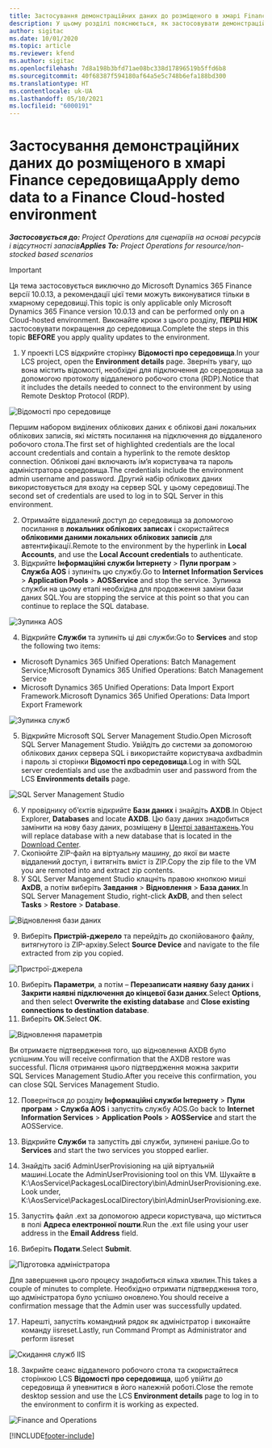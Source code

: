 ```yaml
---
title: Застосування демонстраційних даних до розміщеного в хмарі Finance середовища
description: У цьому розділі пояснюється, як застосовувати демонстраційні дані з Project Operations до хмарного середовища Dynamics 365 Finance.
author: sigitac
ms.date: 10/01/2020
ms.topic: article
ms.reviewer: kfend
ms.author: sigitac
ms.openlocfilehash: 7d8a198b3bfd71ae08bc338d17896519b5ffd6b8
ms.sourcegitcommit: 40f68387f594180af64a5e5c748b6efa188bd300
ms.translationtype: HT
ms.contentlocale: uk-UA
ms.lasthandoff: 05/10/2021
ms.locfileid: "6000191"
---
```

# <a name="apply-demo-data-to-a-finance-cloud-hosted-environment"></a><span data-ttu-id="7ce29-103">Застосування демонстраційних даних до розміщеного в хмарі Finance середовища</span><span class="sxs-lookup"><span data-stu-id="7ce29-103">Apply demo data to a Finance Cloud-hosted environment</span></span>

<span data-ttu-id="7ce29-104">_**Застосовується до:** Project Operations для сценаріїв на основі ресурсів і відсутності запасів_</span><span class="sxs-lookup"><span data-stu-id="7ce29-104">_**Applies To:** Project Operations for resource/non-stocked based scenarios_</span></span>

> [!IMPORTANT]
> <span data-ttu-id="7ce29-105">Ця тема застосовується виключно до Microsoft Dynamics 365 Finance версії 10.0.13, а рекомендації цієї теми можуть виконуватися тільки в хмарному середовищі.</span><span class="sxs-lookup"><span data-stu-id="7ce29-105">This topic is only applicable only Microsoft Dynamics 365 Finance version 10.0.13 and can be performed only on a Cloud-hosted environment.</span></span> <span data-ttu-id="7ce29-106">Виконайте кроки з цього розділу, **ПЕРШ НІЖ** застосовувати покращення до середовища.</span><span class="sxs-lookup"><span data-stu-id="7ce29-106">Complete the steps in this topic **BEFORE** you apply quality updates to the environment.</span></span>

1. <span data-ttu-id="7ce29-107">У проекті LCS відкрийте сторінку **Відомості про середовища**.</span><span class="sxs-lookup"><span data-stu-id="7ce29-107">In your LCS project, open the **Environment details** page.</span></span> <span data-ttu-id="7ce29-108">Зверніть увагу, що вона містить відомості, необхідні для підключення до середовища за допомогою протоколу віддаленого робочого стола (RDP).</span><span class="sxs-lookup"><span data-stu-id="7ce29-108">Notice that it includes the details needed to connect to the environment by using Remote Desktop Protocol (RDP).</span></span>

![Відомості про середовище ](./media/1EnvironmentDetails.png)

<span data-ttu-id="7ce29-110">Першим набором виділених облікових даних є облікові дані локальних облікових записів, які містять посилання на підключення до віддаленого робочого стола.</span><span class="sxs-lookup"><span data-stu-id="7ce29-110">The first set of highlighted credentials are the local account credentials and contain a hyperlink to the remote desktop connection.</span></span> <span data-ttu-id="7ce29-111">Облікові дані включають ім’я користувача та пароль адміністратора середовища.</span><span class="sxs-lookup"><span data-stu-id="7ce29-111">The credentials include the environment admin username and password.</span></span> <span data-ttu-id="7ce29-112">Другий набір облікових даних використовується для входу на сервер SQL у цьому середовищі.</span><span class="sxs-lookup"><span data-stu-id="7ce29-112">The second set of credentials are used to log in to SQL Server in this environment.</span></span>

2. <span data-ttu-id="7ce29-113">Отримайте віддалений доступ до середовища за допомогою посилання в **локальних облікових записах** і скористайтеся **обліковими даними локальних облікових записів** для автентифікації.</span><span class="sxs-lookup"><span data-stu-id="7ce29-113">Remote to the environment by the hyperlink in **Local Accounts**, and use the **Local Account credentials** to authenticate.</span></span>
3. <span data-ttu-id="7ce29-114">Відкрийте **Інформаційні служби Інтернету** > **Пули програм** > **Служба AOS** і зупиніть цю службу.</span><span class="sxs-lookup"><span data-stu-id="7ce29-114">Go to **Internet Information Services** > **Application Pools** > **AOSService** and stop the service.</span></span> <span data-ttu-id="7ce29-115">Зупинка служби на цьому етапі необхідна для продовження заміни бази даних SQL.</span><span class="sxs-lookup"><span data-stu-id="7ce29-115">You are stopping the service at this point so that you can continue to replace the SQL database.</span></span>

![Зупинка AOS](./media/2StopAOS.png)

4. <span data-ttu-id="7ce29-117">Відкрийте **Служби** та зупиніть ці дві служби:</span><span class="sxs-lookup"><span data-stu-id="7ce29-117">Go to **Services** and stop the following two items:</span></span>

- <span data-ttu-id="7ce29-118">Microsoft Dynamics 365 Unified Operations: Batch Management Service;</span><span class="sxs-lookup"><span data-stu-id="7ce29-118">Microsoft Dynamics 365 Unified Operations: Batch Management Service</span></span>
- <span data-ttu-id="7ce29-119">Microsoft Dynamics 365 Unified Operations: Data Import Export Framework.</span><span class="sxs-lookup"><span data-stu-id="7ce29-119">Microsoft Dynamics 365 Unified Operations: Data Import Export Framework</span></span>

![Зупинка служб](./media/3StopServices.png)

5. <span data-ttu-id="7ce29-121">Відкрийте Microsoft SQL Server Management Studio.</span><span class="sxs-lookup"><span data-stu-id="7ce29-121">Open Microsoft SQL Server Management Studio.</span></span> <span data-ttu-id="7ce29-122">Увійдіть до системи за допомогою облікових даних сервера SQL і використайте користувача axdbadmin і пароль зі сторінки **Відомості про середовища**.</span><span class="sxs-lookup"><span data-stu-id="7ce29-122">Log in with SQL server credentials and use the axdbadmin user and password from the LCS **Environments details** page.</span></span>

![SQL Server Management Studio](./media/4SSMS.png)

6. <span data-ttu-id="7ce29-124">У провіднику об’єктів відкрийте **Бази даних** і знайдіть **AXDB**.</span><span class="sxs-lookup"><span data-stu-id="7ce29-124">In Object Explorer, **Databases** and locate **AXDB**.</span></span> <span data-ttu-id="7ce29-125">Цю базу даних знадобиться замінити на нову базу даних, розміщену в [Центрі завантажень](https://download.microsoft.com/download/1/a/3/1a314bd2-b082-4a87-abdc-1ba26c92b63d/ProjOpsDemoDataFOGARelease.zip).</span><span class="sxs-lookup"><span data-stu-id="7ce29-125">You will replace database with a new database that is located in the [Download Center](https://download.microsoft.com/download/1/a/3/1a314bd2-b082-4a87-abdc-1ba26c92b63d/ProjOpsDemoDataFOGARelease.zip).</span></span> 
7. <span data-ttu-id="7ce29-126">Скопіюйте ZIP-файл на віртуальну машину, до якої ви маєте віддалений доступ, і витягніть вміст із ZIP.</span><span class="sxs-lookup"><span data-stu-id="7ce29-126">Copy the zip file to the VM you are remoted into and extract zip contents.</span></span>
8. <span data-ttu-id="7ce29-127">У SQL Server Management Studio клацніть правою кнопкою миші **AxDB**, а потім виберіть **Завдання** > **Відновлення** > **База даних**.</span><span class="sxs-lookup"><span data-stu-id="7ce29-127">In SQL Server Management Studio, right-click **AxDB**, and then select **Tasks** > **Restore** > **Database**.</span></span>

![Відновлення бази даних](./media/5RestoreDatabase.png)

9. <span data-ttu-id="7ce29-129">Виберіть **Пристрій-джерело** та перейдіть до скопійованого файлу, витягнутого із ZIP-архіву.</span><span class="sxs-lookup"><span data-stu-id="7ce29-129">Select **Source Device** and navigate to the file extracted from zip you copied.</span></span>

![Пристрої-джерела](./media/6SourceDevice.png)

10. <span data-ttu-id="7ce29-131">Виберіть **Параметри**, а потім – **Перезаписати наявну базу даних** і **Закрити наявні підключення до кінцевої бази даних**.</span><span class="sxs-lookup"><span data-stu-id="7ce29-131">Select **Options**, and then select **Overwrite the existing database** and **Close existing connections to destination database**.</span></span> 
11. <span data-ttu-id="7ce29-132">Виберіть **ОК**.</span><span class="sxs-lookup"><span data-stu-id="7ce29-132">Select **OK**.</span></span>

![Відновлення параметрів](./media/7RestoreSetting.png)

<span data-ttu-id="7ce29-134">Ви отримаєте підтвердження того, що відновлення AXDB було успішним.</span><span class="sxs-lookup"><span data-stu-id="7ce29-134">You will receive confirmation that the AXDB restore was successful.</span></span> <span data-ttu-id="7ce29-135">Після отримання цього підтвердження можна закрити SQL Services Management Studio.</span><span class="sxs-lookup"><span data-stu-id="7ce29-135">After you receive this confirmation, you can close SQL Services Management Studio.</span></span>

12. <span data-ttu-id="7ce29-136">Поверніться до розділу **Інформаційні служби Інтернету** > **Пули програм** > **Служба AOS** і запустіть службу AOS.</span><span class="sxs-lookup"><span data-stu-id="7ce29-136">Go back to **Internet Information Services** > **Application Pools** > **AOSService** and start the AOSService.</span></span>
13. <span data-ttu-id="7ce29-137">Відкрийте **Служби** та запустіть дві служби, зупинені раніше.</span><span class="sxs-lookup"><span data-stu-id="7ce29-137">Go to **Services** and start the two services you stopped earlier.</span></span>

14. <span data-ttu-id="7ce29-138">Знайдіть засіб AdminUserProvisioning на цій віртуальній машині.</span><span class="sxs-lookup"><span data-stu-id="7ce29-138">Locate the AdminUserProvisioning tool on this VM.</span></span> <span data-ttu-id="7ce29-139">Шукайте в K:\AosService\PackagesLocalDirectory\bin\AdminUserProvisioning.exe.</span><span class="sxs-lookup"><span data-stu-id="7ce29-139">Look under, K:\AosService\PackagesLocalDirectory\bin\AdminUserProvisioning.exe.</span></span>
15. <span data-ttu-id="7ce29-140">Запустіть файл .ext за допомогою адреси користувача, що міститься в полі **Адреса електронної пошти**.</span><span class="sxs-lookup"><span data-stu-id="7ce29-140">Run the .ext file using your user address in the **Email Address** field.</span></span> 
16. <span data-ttu-id="7ce29-141">Виберіть **Подати**.</span><span class="sxs-lookup"><span data-stu-id="7ce29-141">Select **Submit**.</span></span>

![Підготовка адміністратора](./media/8AdminUserProvisioning.png)

<span data-ttu-id="7ce29-143">Для завершення цього процесу знадобиться кілька хвилин.</span><span class="sxs-lookup"><span data-stu-id="7ce29-143">This takes a couple of minutes to complete.</span></span> <span data-ttu-id="7ce29-144">Необхідно отримати підтвердження того, що адміністратора було успішно оновлено.</span><span class="sxs-lookup"><span data-stu-id="7ce29-144">You should receive a confirmation message that the Admin user was successfully updated.</span></span>

17. <span data-ttu-id="7ce29-145">Нарешті, запустіть командний рядок як адміністратор і виконайте команду iisreset.</span><span class="sxs-lookup"><span data-stu-id="7ce29-145">Lastly, run Command Prompt as Administrator and perform iisreset</span></span>

![Скидання служб IIS](./media/9IISReset.png)

18. <span data-ttu-id="7ce29-147">Закрийте сеанс віддаленого робочого стола та скористайтеся сторінкою LCS **Відомості про середовища**, щоб увійти до середовища й упевнитися в його належній роботі.</span><span class="sxs-lookup"><span data-stu-id="7ce29-147">Close the remote desktop session and use the LCS **Environment details** page to log in to the environment to confirm it is working as expected.</span></span>

![Finance and Operations](./media/10FinanceAndOperations.png)


[!INCLUDE[footer-include](../includes/footer-banner.md)]